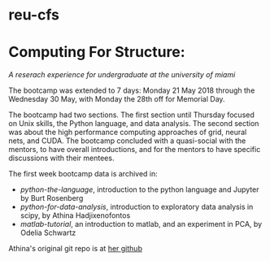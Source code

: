 # reu-cfs

# Computing For Structure:
_A reserach experience for undergraduate at the university of miami_

The bootcamp was extended to 7 days: Monday 21 May 2018 through the Wednesday 30 May, 
with Monday the 28th off for Memorial Day. 

The bootcamp had two sections. The first section until Thursday focused on Unix skills,
the Python language, and data analysis. The second section was about the high performance 
computing approaches of grid, neural nets, and CUDA. The bootcamp concluded with a quasi-social
with the mentors, to have overall introductions, and for the mentors to have specific
discussions with their mentees.

The first week bootcamp data is archived in:
* _python-the-language_, introduction to the python language and Jupyter by Burt Rosenberg
* _python-for-data-analysis_, introduction to exploratory data analysis in scipy, by Athina Hadjixenofontos
* _matlab-tutorial_, an introduction to matlab, and an experiment in PCA, by Odelia Schwartz

Athina's original git repo is at [her github](https://github.com/ahadjixenofontos/python-for-data-analysis)
